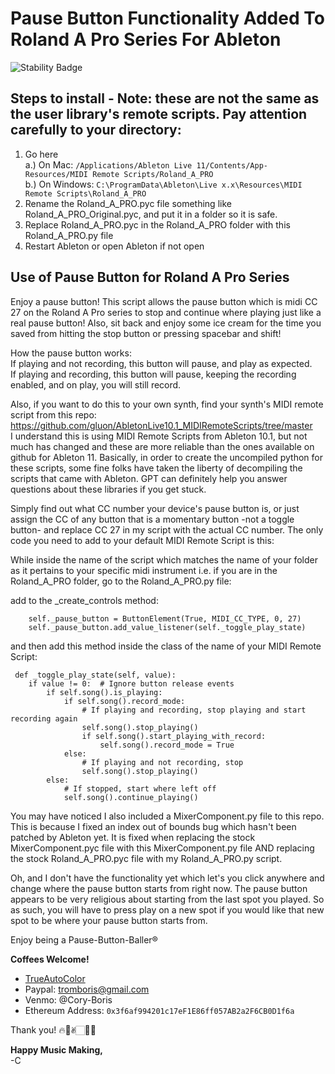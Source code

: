 # Pause Button Functionality Added To Roland A Pro Series For Ableton
![Stability Badge](https://img.shields.io/badge/-stable-blue)  
## Steps to install - Note: these are not the same as the user library's remote scripts. Pay attention carefully to your directory:
1. Go here  
   a.) On Mac: `/Applications/Ableton Live 11/Contents/App-Resources/MIDI Remote Scripts/Roland_A_PRO`  
   b.) On Windows: `C:\ProgramData\Ableton\Live x.x\Resources\MIDI Remote Scripts\Roland_A_PRO`
3. Rename the Roland_A_PRO.pyc file something like Roland_A_PRO_Original.pyc, and put it in a folder so it is safe.
4. Replace Roland_A_PRO.pyc in the Roland_A_PRO folder with this Roland_A_PRO.py file
5. Restart Ableton or open Ableton if not open

## Use of Pause Button for Roland A Pro Series
Enjoy a pause button! This script allows the pause button which is midi CC 27 on the Roland A Pro series to stop and continue where playing just like a real pause button! Also, sit back and enjoy some ice cream for the time you saved from hitting the stop button or pressing spacebar and shift!    

How the pause button works:  
If playing and not recording, this button will pause, and play as expected.  
If playing and recording, this button will pause, keeping the recording enabled, and on play, you will still record.

Also, if you want to do this to your own synth, find your synth's MIDI remote script from this repo: https://github.com/gluon/AbletonLive10.1_MIDIRemoteScripts/tree/master  
I understand this is using MIDI Remote Scripts from Ableton 10.1, but not much has changed and these are more reliable than the ones available on github for Ableton 11. Basically, in order to create the uncompiled python for these scripts, some fine folks have taken the liberty of decompiling the scripts that came with Ableton. GPT can definitely help you answer questions about these libraries if you get stuck.  

Simply find out what CC number your device's pause button is, or just assign the CC of any button that is a momentary button -not a toggle button- and replace CC 27 in my script with the actual CC number. The only code you need to add to your default MIDI Remote Script is this:  

While inside the name of the script which matches the name of your folder as it pertains to your specific midi instrument i.e. if you are in the Roland_A_PRO folder, go to the Roland_A_PRO.py file:  

add to the _create_controls method:  

        self._pause_button = ButtonElement(True, MIDI_CC_TYPE, 0, 27)
        self._pause_button.add_value_listener(self._toggle_play_state)  
        
and then add this method inside the class of the name of your MIDI Remote Script:  

     def _toggle_play_state(self, value):
        if value != 0:  # Ignore button release events
            if self.song().is_playing:
                if self.song().record_mode:
                    # If playing and recording, stop playing and start recording again
                    self.song().stop_playing()
                    if self.song().start_playing_with_record:
                        self.song().record_mode = True
                else:
                    # If playing and not recording, stop
                    self.song().stop_playing()
            else:
                # If stopped, start where left off
                self.song().continue_playing()

You may have noticed I also included a MixerComponent.py file to this repo. This is because I fixed an index out of bounds bug which hasn't been patched by Ableton yet. It is fixed when replacing the stock MixerComponent.pyc file with this MixerComponent.py file AND replacing the stock Roland_A_PRO.pyc file with my Roland_A_PRO.py script.

Oh, and I don't have the functionality yet which let's you click anywhere and change where the pause button starts from right now. The pause button appears to be very religious about starting from the last spot you played. So as such, you will have to press play on a new spot if you would like that new spot to be where your pause button starts from.

Enjoy being a Pause-Button-Baller®

**Coffees Welcome!**
- <a href="https://coryboris.gumroad.com/l/TrueAutoColor">TrueAutoColor</a>
- Paypal: tromboris@gmail.com
- Venmo: @Cory-Boris
- Ethereum Address: `0x3f6af994201c17eF1E86ff057AB2a2F6CB0D1f6a`

Thank you! 🔥🥰✌🏻🙏🏻

**Happy Music Making,**  
-C
